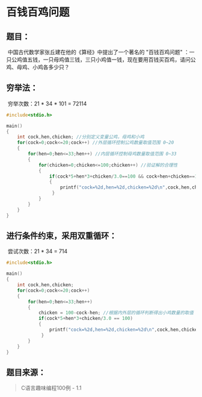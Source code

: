 # 百钱百鸡问题

## 题目：

​	中国古代数学家张丘建在他的《算经》中提出了一个著名的 "百钱百鸡问题" ：一只公鸡值五钱，一只母鸡值三钱，三只小鸡值一钱，现在要用百钱买百鸡，请问公鸡、母鸡、小鸡各多少只？

## 穷举法：

​	穷举次数：21 * 34 * 101 = 72114

```c
#include<stdio.h>

main()
{
	int cock,hen,chicken; //分别定义变量公鸡，母鸡和小鸡
	for(cock=0;cock<=20;cock++) //外层循环控制公鸡数量取值范围 0~20 
	{
		for(hen=0;hen<=33;hen++) //内层循环控制母鸡数量取值范围 0~33 
		{
			for(chicken=0;chicken<=100;chicken++) //验证解的合理性 
			{
				if(cock*5+hen*3+chicken/3.0==100 && cock+hen+chicken==100)
				{
					printf("cock=%2d,hen=%2d,chicken=%2d\n",cock,hen,chicken);
				 } 
			}
		}
	} 
}
```

## 进行条件约束，采用双重循环：

​	尝试次数：21 * 34 = 714

```c
#include<stdio.h>

main()
{
	int cock,hen,chicken;
	for(cock=0;cock<=20;cock++)
	{
		for(hen=0;hen<=33;hen++)
		{
			chicken = 100-cock-hen; //根据内外层的循环判断得出小鸡数量的取值 
			if(cock*5+hen*3+chicken/3.0 == 100)
			{
				printf("cock=%2d,hen=%2d,chicken=%2d\n",cock,hen,chicken); 
			 } 
		}
	}
} 
```

## 题目来源：

> C语言趣味编程100例 - 1.1